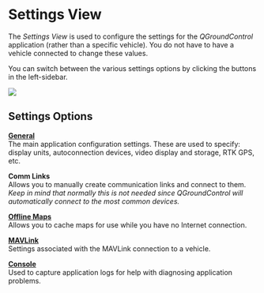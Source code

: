 # Settings View

The _Settings View_ is used to configure the settings for the _QGroundControl_ application (rather than a specific vehicle). You do not have to have a vehicle connected to change these values.

You can switch between the various settings options by clicking the buttons in the left-sidebar.

![](../../../assets/settings/settings_view.jpg)

## Settings Options

**[General](general.md)** <br>The main application configuration settings. These are used to specify: display units, autoconnection devices, video display and storage, RTK GPS, etc.

**Comm Links** <br>Allows you to manually create communication links and connect to them. _Keep in mind that normally this is not needed since QGroundControl will automatically connect to the most common devices._

**[Offline Maps](offline_maps.md)** <br>Allows you to cache maps for use while you have no Internet connection.

**[MAVLink](mavlink.md)** <br>Settings associated with the MAVLink connection to a vehicle.

**[Console](console_logging.md)** <br>Used to capture application logs for help with diagnosing application problems.
